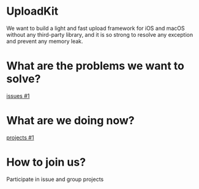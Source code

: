# UploadKit
We want to build a light and fast upload framework for iOS and macOS without any third-party library, and it is so strong to resolve any exception and prevent any memory leak.

# What are the problems we want to solve?

[issues #1](https://github.com/huhuanming/UploadKit/issues/1)

# What are we doing now?
[projects #1](https://github.com/huhuanming/UploadKit/projects)

# How to join us?
Participate in issue and group projects
